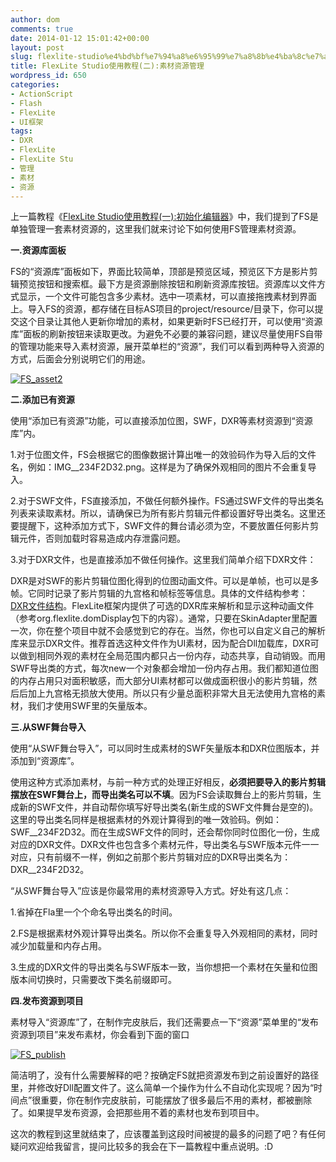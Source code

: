 ```yaml
---
author: dom
comments: true
date: 2014-01-12 15:01:42+00:00
layout: post
slug: flexlite-studio%e4%bd%bf%e7%94%a8%e6%95%99%e7%a8%8b%e4%ba%8c%e7%ae%a1%e7%90%86%e7%b4%a0%e6%9d%90%e8%b5%84%e6%ba%90
title: FlexLite Studio使用教程(二):素材资源管理
wordpress_id: 650
categories:
- ActionScript
- Flash
- FlexLite
- UI框架
tags:
- DXR
- FlexLite
- FlexLite Stu
- 管理
- 素材
- 资源
---
```


上一篇教程《[FlexLite Studio使用教程(一):初始化编辑器](http://blog.domlib.com/articles/639.html)》中，我们提到了FS是单独管理一套素材资源的，这里我们就来讨论下如何使用FS管理素材资源。

**一.资源库面板**

FS的“资源库”面板如下，界面比较简单，顶部是预览区域，预览区下方是影片剪辑预览按钮和搜索框。最下方是资源删除按钮和刷新资源库按钮。资源库以文件方式显示，一个文件可能包含多少素材。选中一项素材，可以直接拖拽素材到界面上。导入FS的资源，都存储在目标AS项目的project/resource/目录下，你可以提交这个目录让其他人更新你增加的素材，如果更新时FS已经打开，可以使用“资源库”面板的刷新按钮来读取更改。为避免不必要的兼容问题，建议尽量使用FS自带的管理功能来导入素材资源，展开菜单栏的“资源”，我们可以看到两种导入资源的方式，后面会分别说明它们的用途。<!-- more -->

[![FS_asset2](http://blog.domlib.com/wp-content/uploads/2014/01/FS_asset2.jpg)](http://blog.domlib.com/wp-content/uploads/2014/01/FS_asset2.jpg)

**二.添加已有资源**

使用“添加已有资源”功能，可以直接添加位图，SWF，DXR等素材资源到“资源库”内。

1.对于位图文件，FS会根据它的图像数据计算出唯一的效验码作为导入后的文件名，例如：IMG__234F2D32.png。这样是为了确保外观相同的图片不会重复导入。

2.对于SWF文件，FS直接添加，不做任何额外操作。FS通过SWF文件的导出类名列表来读取素材。所以，请确保已为所有影片剪辑元件都设置好导出类名。这里还要提醒下，这种添加方式下，SWF文件的舞台请必须为空，不要放置任何影片剪辑元件，否则加载时容易造成内存泄露问题。

3.对于DXR文件，也是直接添加不做任何操作。这里我们简单介绍下DXR文件：

DXR是对SWF的影片剪辑位图化得到的位图动画文件。可以是单帧，也可以是多帧。它同时记录了影片剪辑的九宫格和帧标签等信息。具体的文件结构参考：[DXR文件结构](http://wiki.flexlite.org/index.php?doc-view-53)。FlexLite框架内提供了可选的DXR库来解析和显示这种动画文件（参考org.flexlite.domDisplay包下的内容）。通常，只要在SkinAdapter里配置一次，你在整个项目中就不会感觉到它的存在。当然，你也可以自定义自己的解析库来显示DXR文件。推荐首选这种文件作为UI素材，因为配合Dll加载库，DXR可以做到相同外观的素材在全局范围内都只占一份内存，动态共享，自动销毁。而用SWF导出类的方式，每次new一个对象都会增加一份内存占用。我们都知道位图的内存占用只对面积敏感，而大部分UI素材都可以做成面积很小的影片剪辑，然后后加上九宫格无损放大使用。所以只有少量总面积非常大且无法使用九宫格的素材，我们才使用SWF里的矢量版本。

**三.从SWF舞台导入**

使用“从SWF舞台导入”，可以同时生成素材的SWF矢量版本和DXR位图版本，并添加到“资源库”。

使用这种方式添加素材，与前一种方式的处理正好相反，**必须把要导入的影片剪辑摆放在SWF舞台上，而导出类名可以不填**。因为FS会读取舞台上的影片剪辑，生成新的SWF文件，并自动帮你填写好导出类名(新生成的SWF文件舞台是空的)。这里的导出类名同样是根据素材的外观计算得到的唯一效验码。例如：SWF__234F2D32。而在生成SWF文件的同时，还会帮你同时位图化一份，生成对应的DXR文件。DXR文件也包含多个素材元件，导出类名与SWF版本元件一一对应，只有前缀不一样，例如之前那个影片剪辑对应的DXR导出类名为：DXR__234F2D32。

“从SWF舞台导入”应该是你最常用的素材资源导入方式。好处有这几点：

1.省掉在Fla里一个个命名导出类名的时间。

2.FS是根据素材外观计算导出类名。所以你不会重复导入外观相同的素材，同时减少加载量和内存占用。

3.生成的DXR文件的导出类名与SWF版本一致，当你想把一个素材在矢量和位图版本间切换时，只需要改下类名前缀即可。

**四.发布资源到项目**

素材导入“资源库”了，在制作完皮肤后，我们还需要点一下“资源”菜单里的“发布资源到项目”来发布素材，你会看到下面的窗口

[![FS_publish](http://blog.domlib.com/wp-content/uploads/2014/01/FS_publish.png)](http://blog.domlib.com/wp-content/uploads/2014/01/FS_publish.png)

简洁明了，没有什么需要解释的吧？按确定FS就把资源发布到之前设置好的路径里，并修改好Dll配置文件了。这么简单一个操作为什么不自动化实现呢？因为“时间点”很重要，你在制作完皮肤前，可能摆放了很多最后不用的素材，都被删除了。如果提早发布资源，会把那些用不着的素材也发布到项目中。

这次的教程到这里就结束了，应该覆盖到这段时间被提的最多的问题了吧？有任何疑问欢迎给我留言，提问比较多的我会在下一篇教程中重点说明。:D
